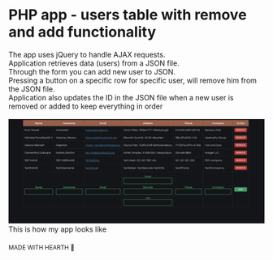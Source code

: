 # PHP app - users table with remove and add functionality
The app uses jQuery to handle AJAX requests.<br>
Application retrieves data (users) from a JSON file.<br>
Through the form you can add new user to JSON.<br>
Pressing a button on a specific row for specific user, will remove him from the JSON file.<br>
Application also updates the ID in the JSON file when a new user is removed or added to keep everything in order
<br><br>
![Alt text](/screenshots/screenshot.png?raw=true)
This is how my app looks like

<sub>MADE WITH HEARTH 🖤</sub>
